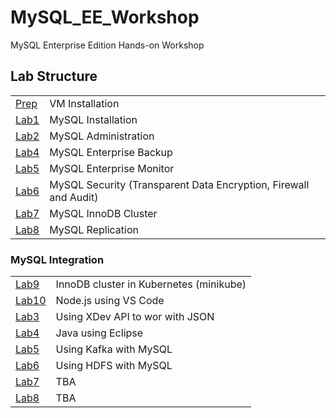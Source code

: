 # MySQL_EE_Workshop
MySQL Enterprise Edition Hands-on Workshop
## Lab Structure
|  | |
| ------------- | ------------------------------------------------------- |
| [Prep](Prep) | VM Installation
| [Lab1](Lab1) | MySQL Installation
| [Lab2](Lab2) | MySQL Administration     
| [Lab4](Lab4) | MySQL Enterprise Backup
| [Lab5](Lab5) | MySQL Enterprise Monitor
| [Lab6](Lab6) | MySQL Security (Transparent Data Encryption, Firewall and Audit)
| [Lab7](Lab7) | MySQL InnoDB Cluster
| [Lab8](Lab8) | MySQL Replication

### MySQL Integration
|  | |
| ------------- | ------------------------------------------------------- |
| [Lab9](Lab9) | InnoDB cluster in Kubernetes (minikube)
| [Lab10](Lab10) | Node.js using VS Code    
| [Lab3](Lab3) | Using XDev API to wor with JSON
| [Lab4](Lab4) | Java using Eclipse
| [Lab5](Lab5) | Using Kafka with MySQL
| [Lab6](Lab6) | Using HDFS with MySQL
| [Lab7](Lab7) | TBA
| [Lab8](Lab8) | TBA

